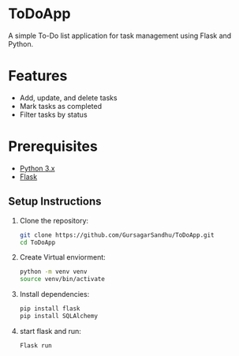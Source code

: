 # ToDoApp
A simple To-Do list application for task management using Flask and Python.

# Features
- Add, update, and delete tasks
- Mark tasks as completed
- Filter tasks by status

# Prerequisites
- [Python 3.x](https://www.python.org/downloads/)
- [Flask](https://flask.palletsprojects.com/en/latest/)

## Setup Instructions

1. Clone the repository:
   ```bash
   git clone https://github.com/GursagarSandhu/ToDoApp.git
   cd ToDoApp
3. Create Virtual enviorment:
   ```bash
   python -m venv venv
   source venv/bin/activate
5. Install dependencies:
   ```bash
   pip install flask
   pip install SQLAlchemy
7. start flask and run:
   ```bash
   Flask run


